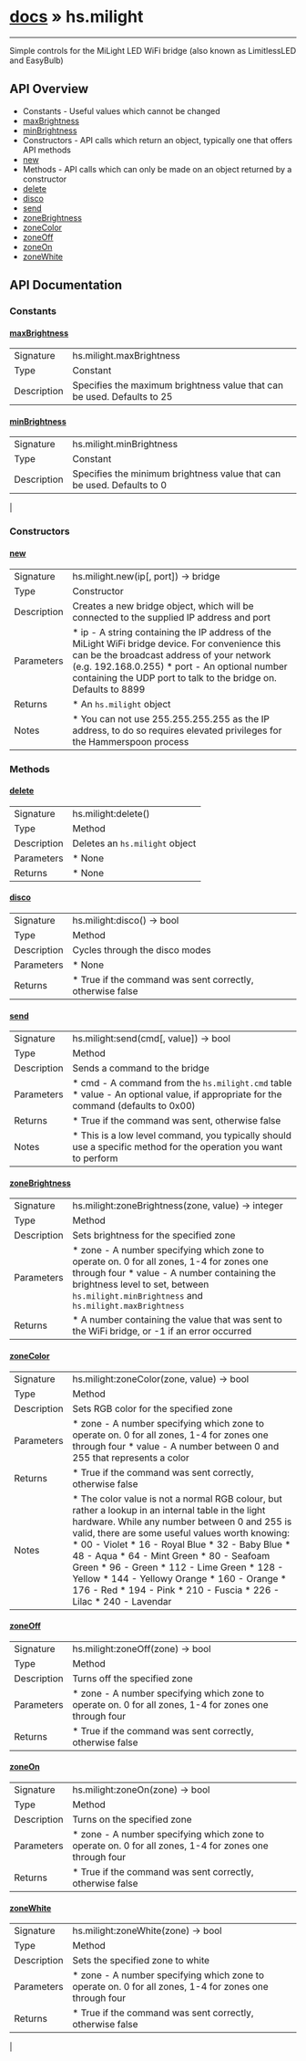 # [docs](index.md) » hs.milight
---

Simple controls for the MiLight LED WiFi bridge (also known as LimitlessLED and EasyBulb)

## API Overview
* Constants - Useful values which cannot be changed
 * [maxBrightness](#maxBrightness)
 * [minBrightness](#minBrightness)
* Constructors - API calls which return an object, typically one that offers API methods
 * [new](#new)
* Methods - API calls which can only be made on an object returned by a constructor
 * [delete](#delete)
 * [disco](#disco)
 * [send](#send)
 * [zoneBrightness](#zoneBrightness)
 * [zoneColor](#zoneColor)
 * [zoneOff](#zoneOff)
 * [zoneOn](#zoneOn)
 * [zoneWhite](#zoneWhite)

## API Documentation
### Constants

#### [maxBrightness](#maxBrightness)
|             |                 |
| ------------|-----------------|
| Signature   | hs.milight.maxBrightness  |
| Type        | Constant |
| Description | Specifies the maximum brightness value that can be used. Defaults to 25 |


#### [minBrightness](#minBrightness)
|             |                 |
| ------------|-----------------|
| Signature   | hs.milight.minBrightness  |
| Type        | Constant |
| Description | Specifies the minimum brightness value that can be used. Defaults to 0 |
 |

### Constructors

#### [new](#new)
|             |                 |
| ------------|-----------------|
| Signature   | hs.milight.new(ip[, port]) -> bridge  |
| Type        | Constructor |
| Description | Creates a new bridge object, which will be connected to the supplied IP address and port |
| Parameters |  * ip - A string containing the IP address of the MiLight WiFi bridge device. For convenience this can be the broadcast address of your network (e.g. 192.168.0.255) * port - An optional number containing the UDP port to talk to the bridge on. Defaults to 8899 |
| Returns |  * An `hs.milight` object |
| Notes |  * You can not use 255.255.255.255 as the IP address, to do so requires elevated privileges for the Hammerspoon process |

### Methods

#### [delete](#delete)
|             |                 |
| ------------|-----------------|
| Signature   | hs.milight:delete()  |
| Type        | Method |
| Description | Deletes an `hs.milight` object |
| Parameters |  * None |
| Returns |  * None |


#### [disco](#disco)
|             |                 |
| ------------|-----------------|
| Signature   | hs.milight:disco() -> bool  |
| Type        | Method |
| Description | Cycles through the disco modes |
| Parameters |  * None |
| Returns |  * True if the command was sent correctly, otherwise false |


#### [send](#send)
|             |                 |
| ------------|-----------------|
| Signature   | hs.milight:send(cmd[, value]) -> bool  |
| Type        | Method |
| Description | Sends a command to the bridge |
| Parameters |  * cmd - A command from the `hs.milight.cmd` table * value - An optional value, if appropriate for the command (defaults to 0x00) |
| Returns |  * True if the command was sent, otherwise false |
| Notes |  * This is a low level command, you typically should use a specific method for the operation you want to perform

#### [zoneBrightness](#zoneBrightness)
|             |                 |
| ------------|-----------------|
| Signature   | hs.milight:zoneBrightness(zone, value) -> integer  |
| Type        | Method |
| Description | Sets brightness for the specified zone |
| Parameters |  * zone - A number specifying which zone to operate on. 0 for all zones, 1-4 for zones one through four * value - A number containing the brightness level to set, between `hs.milight.minBrightness` and `hs.milight.maxBrightness` |
| Returns |  * A number containing the value that was sent to the WiFi bridge, or -1 if an error occurred |


#### [zoneColor](#zoneColor)
|             |                 |
| ------------|-----------------|
| Signature   | hs.milight:zoneColor(zone, value) -> bool  |
| Type        | Method |
| Description | Sets RGB color for the specified zone |
| Parameters |  * zone - A number specifying which zone to operate on. 0 for all zones, 1-4 for zones one through four * value - A number between 0 and 255 that represents a color |
| Returns |  * True if the command was sent correctly, otherwise false |
| Notes |  * The color value is not a normal RGB colour, but rather a lookup in an internal table in the light hardware. While any number between 0 and 255 is valid, there are some useful values worth knowing:  * 00 - Violet  * 16 - Royal Blue  * 32 - Baby Blue  * 48 - Aqua  * 64 - Mint Green  * 80 - Seafoam Green  * 96 - Green  * 112 - Lime Green  * 128 - Yellow  * 144 - Yellowy Orange  * 160 - Orange  * 176 - Red  * 194 - Pink  * 210 - Fuscia  * 226 - Lilac  * 240 - Lavendar

#### [zoneOff](#zoneOff)
|             |                 |
| ------------|-----------------|
| Signature   | hs.milight:zoneOff(zone) -> bool  |
| Type        | Method |
| Description | Turns off the specified zone |
| Parameters |  * zone - A number specifying which zone to operate on. 0 for all zones, 1-4 for zones one through four |
| Returns |  * True if the command was sent correctly, otherwise false |


#### [zoneOn](#zoneOn)
|             |                 |
| ------------|-----------------|
| Signature   | hs.milight:zoneOn(zone) -> bool  |
| Type        | Method |
| Description | Turns on the specified zone |
| Parameters |  * zone - A number specifying which zone to operate on. 0 for all zones, 1-4 for zones one through four |
| Returns |  * True if the command was sent correctly, otherwise false |


#### [zoneWhite](#zoneWhite)
|             |                 |
| ------------|-----------------|
| Signature   | hs.milight:zoneWhite(zone) -> bool  |
| Type        | Method |
| Description | Sets the specified zone to white |
| Parameters |  * zone - A number specifying which zone to operate on. 0 for all zones, 1-4 for zones one through four |
| Returns |  * True if the command was sent correctly, otherwise false |
 |
